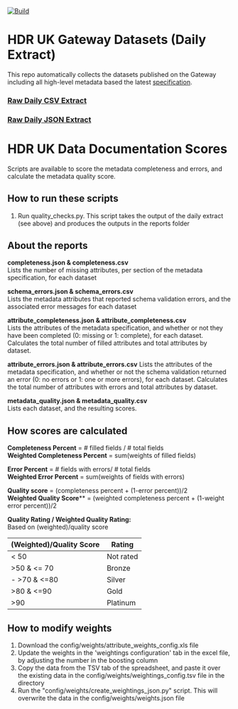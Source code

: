 [![Build](https://github.com/HDRUK/datasets/workflows/collect-datasets/badge.svg)](https://github.com/HDRUK/datasets/actions?query=workflow%3Acollect-datasets)

# HDR UK Gateway Datasets (Daily Extract)

This repo automatically collects the datasets published on the Gateway including all high-level metadata based the latest [specification](https://www.hdruk.ac.uk/wp-content/uploads/2019/12/MVP-Metadata-Specification_Final-v1.1.7.pdf).

### [Raw Daily CSV Extract](https://raw.githubusercontent.com/HDRUK/datasets/master/datasets.csv)

### [Raw Daily JSON Extract](https://raw.githubusercontent.com/HDRUK/datasets/master/datasets.json)

# HDR UK Data Documentation Scores

Scripts are available to score the metadata completeness and errors, and calculate the metadata quality score.

## How to run these scripts

1. Run quality_checks.py.  This script takes the output of the daily extract (see above) and produces the outputs 
in the reports folder

## About the reports

**completeness.json & completeness.csv**  
Lists the number of missing attributes, per section of the metadata specification, for each dataset

**schema_errors.json & schema_errors.csv**  
Lists the metadata attributes that reported schema validation errors, and the associated error messages for each dataset

**attribute_completeness.json & attribute_completeness.csv**  
Lists the attributes of the metadata specification, and whether or not they have been completed 
(0: missing or 1: complete), for each dataset.
Calculates the total number of filled attributes and total attributes by dataset.

**attribute_errors.json & attribute_errors.csv**
Lists the attributes of the metadata specification, and whether or not the schema validation returned an error 
(0: no errors or 1: one or more errors), for each dataset.
Calculates the total number of attributes with errors and total attributes by dataset.

**metadata_quality.json & metadata_quality.csv**  
Lists each dataset, and the resulting scores.

## How scores are calculated

**Completeness Percent** = # filled fields / # total fields  
**Weighted Completeness Percent** = sum(weights of filled fields)

**Error Percent** = # fields with errors/ # total fields  
**Weighted Error Percent** = sum(weights of fields with errors)

**Quality score** = (completeness percent + (1-error percent))/2  
**Weighted Quality Score**** = (weighted completeness percent + (1-weight error percent))/2

**Quality Rating / Weighted Quality Rating:**  
Based on (weighted)/quality score 

| (Weighted)/Quality Score | Rating |
| --- | --- |
| < 50 | Not rated |
| >50 & <= 70 | Bronze |
| - >70 & <=80|  Silver |
| >80 & <=90 | Gold |
| >90 | Platinum |

## How to modify weights

1. Download the config/weights/attribute_weights_config.xls file
2. Update the weights in the 'weightings configuration' tab in the excel file, by adjusting the number in the boosting column
3. Copy the data from the TSV tab of the spreadsheet, and paste it over the existing data in the config/weights/weightings_config.tsv file in the directory
4. Run the "config/weights/create_weightings_json.py" script.  This will overwrite the data in the config/weights/weights.json file

